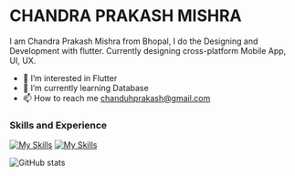 # CHANDRA PRAKASH MISHRA
I am Chandra Prakash Mishra from Bhopal, I do the Designing and Development with flutter. Currently designing cross-platform Mobile App, UI, UX.
<!-- now i am moving toward working with the backend which is giving me a lot of enthusiasm to implement and paly around with the database. --->

<!--- 👋 Hi, I’m @akaChandu --->
- 👀 I’m interested in Flutter
- 🌱 I’m currently learning Database
- 📫 How to reach me chanduhprakash@gmail.com
<!-- 💞️ I’m looking to collaborate on ... --->

### Skills and Experience
[![My Skills](https://skillicons.dev/icons?i=java)](https://www.oracle.com/java/)
[![My Skills](https://skillicons.dev/icons?i=flutter)](https://flutter.dev)
        
        
![GitHub stats](https://github-readme-stats.vercel.app/api?username=akaChandu&show_icons=true)


<!---
akaChandu/akaChandu is a ✨ special ✨ repository because its `README.md` (this file) appears on your GitHub profile.
You can click the Preview link to take a look at your changes.
--->

